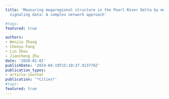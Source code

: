 ```yaml
---
title: 'Measuring megaregional structure in the Pearl River Delta by mobile phone
  signaling data: A complex network approach'

#tags:
featured: true

authors:
- Wenjia Zhang
- Chenyu Fang
- Lin Zhou
- Jiancheng Zhu
date: '2020-01-01'
publishDate: '2024-04-19T15:10:37.913770Z'
publication_types:
- article-journal
publication: '*Cities*'
#tags:
featured: true
---
```

